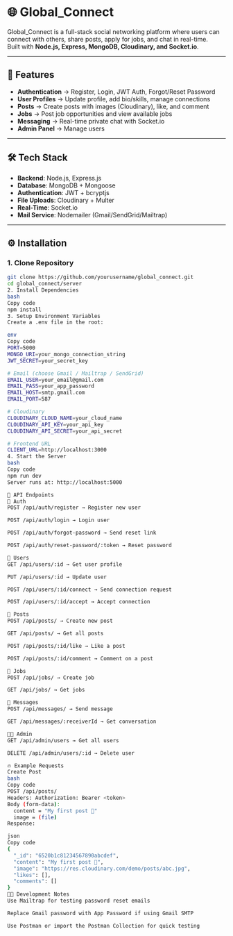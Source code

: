 # 🌐 Global_Connect

Global_Connect is a full-stack social networking platform where users can connect with others, share posts, apply for jobs, and chat in real-time.  
Built with **Node.js, Express, MongoDB, Cloudinary, and Socket.io**.

---

## 🚀 Features
- **Authentication** → Register, Login, JWT Auth, Forgot/Reset Password
- **User Profiles** → Update profile, add bio/skills, manage connections
- **Posts** → Create posts with images (Cloudinary), like, and comment
- **Jobs** → Post job opportunities and view available jobs
- **Messaging** → Real-time private chat with Socket.io
- **Admin Panel** → Manage users

---

## 🛠️ Tech Stack
- **Backend**: Node.js, Express.js
- **Database**: MongoDB + Mongoose
- **Authentication**: JWT + bcryptjs
- **File Uploads**: Cloudinary + Multer
- **Real-Time**: Socket.io
- **Mail Service**: Nodemailer (Gmail/SendGrid/Mailtrap)

---

## ⚙️ Installation

### 1. Clone Repository
```bash
git clone https://github.com/yourusername/global_connect.git
cd global_connect/server
2. Install Dependencies
bash
Copy code
npm install
3. Setup Environment Variables
Create a .env file in the root:

env
Copy code
PORT=5000
MONGO_URI=your_mongo_connection_string
JWT_SECRET=your_secret_key

# Email (choose Gmail / Mailtrap / SendGrid)
EMAIL_USER=your_email@gmail.com
EMAIL_PASS=your_app_password
EMAIL_HOST=smtp.gmail.com
EMAIL_PORT=587

# Cloudinary
CLOUDINARY_CLOUD_NAME=your_cloud_name
CLOUDINARY_API_KEY=your_api_key
CLOUDINARY_API_SECRET=your_api_secret

# Frontend URL
CLIENT_URL=http://localhost:3000
4. Start the Server
bash
Copy code
npm run dev
Server runs at: http://localhost:5000

📡 API Endpoints
🔑 Auth
POST /api/auth/register → Register new user

POST /api/auth/login → Login user

POST /api/auth/forgot-password → Send reset link

POST /api/auth/reset-password/:token → Reset password

👤 Users
GET /api/users/:id → Get user profile

PUT /api/users/:id → Update user

POST /api/users/:id/connect → Send connection request

POST /api/users/:id/accept → Accept connection

📝 Posts
POST /api/posts/ → Create new post

GET /api/posts/ → Get all posts

POST /api/posts/:id/like → Like a post

POST /api/posts/:id/comment → Comment on a post

💼 Jobs
POST /api/jobs/ → Create job

GET /api/jobs/ → Get jobs

💬 Messages
POST /api/messages/ → Send message

GET /api/messages/:receiverId → Get conversation

👨‍💼 Admin
GET /api/admin/users → Get all users

DELETE /api/admin/users/:id → Delete user

🔥 Example Requests
Create Post
bash
Copy code
POST /api/posts/
Headers: Authorization: Bearer <token>
Body (form-data):
  content = "My first post 🚀"
  image = (file)
Response:

json
Copy code
{
  "_id": "6520b1c81234567890abcdef",
  "content": "My first post 🚀",
  "image": "https://res.cloudinary.com/demo/posts/abc.jpg",
  "likes": [],
  "comments": []
}
👨‍💻 Development Notes
Use Mailtrap for testing password reset emails

Replace Gmail password with App Password if using Gmail SMTP

Use Postman or import the Postman Collection for quick testing
